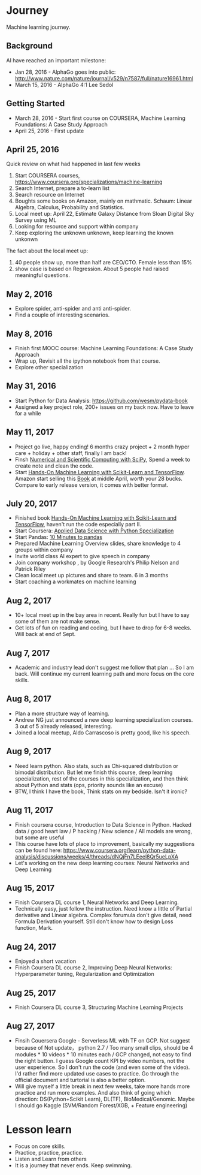 # Journey
Machine learning journey. 

## Background
AI have reached an important milestone: 
* Jan 28, 2016 - AlphaGo goes into public: http://www.nature.com/nature/journal/v529/n7587/full/nature16961.html
* March 15, 2016 - AlphaGo 4:1 Lee Sedol

## Getting Started
* March 28, 2016 - Start first course on COURSERA, Machine Learning Foundations: A Case Study Approach
* April 25, 2016 - First update

## April 25, 2016
Quick review on what had happened in last few weeks

1. Start COURSERA courses, https://www.coursera.org/specializations/machine-learning
2. Search Internet, prepare a to-learn list
3. Search resource on Internet
4. Boughts some books on Amazon, mainly on mathmatic. Schaum: Linear Algebra, Calculus, Probability and Statistics. 
5. Local meet up: April 22, Estimate Galaxy Distance from Sloan Digital Sky Survey using ML
6. Looking for resource and support within company
7. Keep exploring the unknown unknown, keep learning the known unkonwn

The fact about the local meet up:

1. 40 people show up, more than half are CEO/CTO. Female less than 15%
2. show case is based on Regression. About 5 people had raised meaningful questions. 

## May 2, 2016
* Explore spider, anti-spider and anti anti-spider. 
* Find a couple of interesting scenarios. 
 
## May 8, 2016
* Finish first MOOC course: Machine Learning Foundations: A Case Study Approach
* Wrap up, Revisit all the ipython notebook from that course. 
* Explore other specialization

## May 31, 2016
* Start Python for Data Analysis: https://github.com/wesm/pydata-book
* Assigned a key project role, 200+ issues on my back now. Have to leave for a while

## May 11, 2017
* Project go live, happy ending! 6 months crazy project + 2 month hyper care + holiday + other staff, finally I am back!  
* Finsh [Numerical and Scientific Computing with SciPy](https://www.packtpub.com/mapt/video/big-data-and-business-intelligence/9781786469427), Spend a week to create note and clean the code. 
* Start [Hands-On Machine Learning with Scikit-Learn and TensorFlow](https://github.com/ageron/handson-ml). Amazon start selling this [Book](https://www.amazon.com/gp/product/1491962291/ref=oh_aui_detailpage_o00_s00?ie=UTF8&psc=1) at middle April, worth your 28 bucks. Compare to early release version, it comes with better format. 

## July 20, 2017
* Finished book [Hands-On Machine Learning with Scikit-Learn and TensorFlow](https://github.com/ageron/handson-ml), haven't run the code especially part II. 
* Start Coursera: [Applied Data Science with Python Specialization](https://www.coursera.org/specializations/data-science-python)
* Start Pandas: [10 Minutes to pandas](https://pandas.pydata.org/pandas-docs/stable/10min.html)
* Prepared Machine Learning Overview slides, share knowledge to 4 groups within company
* Invite world class AI expert to give speech in company
* Join company workshop , by Google Research's Philip Nelson and Patrick Riley
* Clean local meet up pictures and share to team. 6 in 3 months
* Start coaching a workmates on machine learning

## Aug 2, 2017
* 10+ local meet up in the bay area in recent. Really fun but I have to say some of them are not make sense. 
* Get lots of fun on reading and coding, but I have to drop for 6-8 weeks. Will back at end of Sept. 

## Aug 7, 2017
*  Academic and industry lead don't suggest me follow that plan ... So I am back. Will continue my current learning path and more focus on the core skills. 

## Aug 8, 2017
* Plan a more structure way of learning. 
* Andrew NG just announced a new deep learning specialization courses. 3 out of 5 already released, interesting. 
* Joined a local meetup, Aldo Carrascoso is pretty good, like his speech. 

## Aug 9, 2017
* Need learn python. Also stats, such as Chi-squared distribution or bimodal distribution. But let me finish this course, deep learning specialization, rest of the courses in this specialization, and then think about Python and stats (ops, priority sounds like an excuse)
* BTW, I think I have the book, Think stats on my bedside. Isn't it ironic? 

## Aug 11, 2017
* Finish coursera course, Introduction to Data Science in Python. Hacked data / good heart law / P hacking / New science / All models are wrong, but some are useful
* This course have lots of place to improvement, basically my suggestions can be found here: https://www.coursera.org/learn/python-data-analysis/discussions/weeks/4/threads/dNQjFn7LEeel8Qr5ueLpXA
* Let's working on the new deep learning courses: Neural Networks and Deep Learning

## Aug 15, 2017
* Finish Coursera DL course 1, Neural Networks and Deep Learning. 
* Technically easy, just follow the instruction. Need know a little of Partial derivative and Linear algebra. Complex forumula don't give detail, need Formula Derivation yourself. Still don't know how to design Loss function, Mark. 

## Aug 24, 2017
* Enjoyed a short vacation
* Finish Coursera DL course 2, Improving Deep Neural Networks: Hyperparameter tuning, Regularization and Optimization

## Aug 25, 2017
* Finish Coursera DL course 3, Structuring Machine Learning Projects

## Aug 27, 2017
* Finsih Couersera Google - Serverless ML with TF on GCP. Not suggest because of Not update， python 2.7 / Too many small clips, should be 4 modules * 10 videos * 10 minutes each / GCP changed, not easy to find the right button. I guess Google count KPI by video numbers, not the user experience. So I don't run the code (and even some of the video). I'd rather find more updated use cases to practice. Go through the official document and turtorial is also a better option. 
* Will give myself a little break in next few weeks, take more hands more practice and run more examples. And also think of going which direction: DS(Python+Scikit Learn), DL(TF), BioMedical/Genomic. Maybe I should go Kaggle (SVM/Random Forest/XGB, + Feature engineering) 

# Lesson learn
* Focus on core skills. 
* Practice, practice, practice. 
* Listen and Learn from others
* It is a journey that never ends. Keep swimming. 

